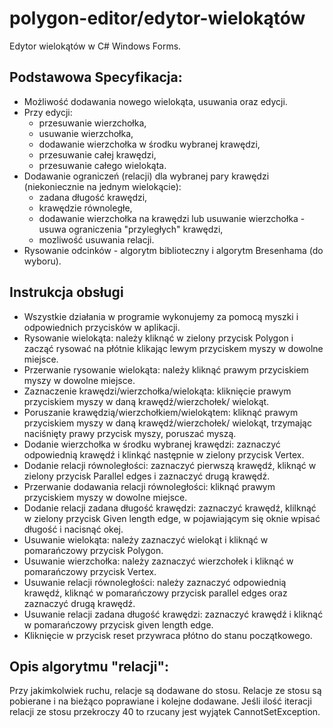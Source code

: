 # polygon-editor/edytor-wielokątów
Edytor wielokątów w C# Windows Forms.

## Podstawowa Specyfikacja:
<ul>
  <li>Możliwość dodawania nowego wielokąta, usuwania oraz edycji.</li>
  <li>Przy edycji:
    <ul>
      <li>przesuwanie wierzchołka,</li>
      <li>usuwanie wierzchołka,</li>
      <li>dodawanie wierzchołka w środku wybranej krawędzi,</li>
      <li>przesuwanie całej krawędzi,</li>
      <li>przesuwanie całego wielokąta.</li>     
    </ul>
  </li>
  <li>Dodawanie ograniczeń (relacji) dla wybranej pary krawędzi (niekoniecznie na jednym wielokącie):
    <ul>
      <li>zadana długość krawędzi,</li>
      <li>krawędzie równoległe,</li>
      <li>dodawanie wierzchołka na krawędzi lub usuwanie wierzchołka - usuwa ograniczenia "przyległych" krawędzi,</li>
      <li>mozliwość usuwania relacji.</li>
    </ul>
  </li>
  <li>Rysowanie odcinków - algorytm biblioteczny i algorytm Bresenhama (do wyboru).</li>
</ul>

## Instrukcja obsługi
- Wszystkie działania w programie wykonujemy za pomocą myszki i odpowiednich przycisków w aplikacji.
- Rysowanie wielokąta: należy kliknąć w zielony przycisk Polygon i zacząć rysować na płótnie klikając lewym 
  przyciskem myszy w dowolne miejsce.
- Przerwanie rysowanie wielokąta: należy kliknąć prawym przyciskiem myszy w dowolne miejsce.
- Zaznaczenie krawędzi/wierzchołka/wielokąta: kliknięcie prawym przyciskiem myszy w daną krawędź/wierzchołek/
  wielokąt.
- Poruszanie krawędzią/wierzchołkiem/wielokątem: kliknąć prawym przyciskiem myszy w daną krawędź/wierzchołek/
  wielokąt, trzymając naciśnięty prawy przycisk myszy, poruszać myszą.
- Dodanie wierzchołka w środku wybranej krawędzi: zaznaczyć odpowiednią krawędź i klinkąć następnie w zielony
  przycisk Vertex.
- Dodanie relacji równoległości: zaznaczyć pierwszą krawędź, kliknąć w zielony przycisk Parallel edges i
  zaznaczyć drugą krawędź.
- Przerwanie dodawania relacji równoległości: kliknąć prawym przyciskiem myszy w dowolne miejsce.
- Dodanie relacji zadana długość krawędzi: zaznaczyć krawędź, klilknąć w zielony przycisk Given length edge, w 
  pojawiającym się oknie wpisać długość i nacisnąć okej.
- Usuwanie wielokąta: należy zaznaczyć wielokąt i kliknąć w pomarańczowy przycisk Polygon.
- Usuwanie wierzchołka: należy zaznaczyć wierzchołek i kliknąć w pomarańczowy przycisk Vertex.
- Usuwanie relacji równoległości: należy zaznaczyć odpowiednią krawędź, kliknąć w pomarańczowy przycisk parallel edges oraz
  zaznaczyć drugą krawędź.
- Usuwanie relacji zadana długość krawędzi: zaznaczyć krawędź i kliknąć w pomarańczowy przycisk given length edge.
- Kliknięcie w przycisk reset przywraca płótno do stanu początkowego.


## Opis algorytmu "relacji":
Przy jakimkolwiek ruchu, relacje są dodawane do stosu. Relacje ze stosu są pobierane i na bieżąco poprawiane 
i kolejne dodawane. Jeśli ilość iteracji relacji ze stosu przekroczy 40 to rzucany jest wyjątek CannotSetException.
